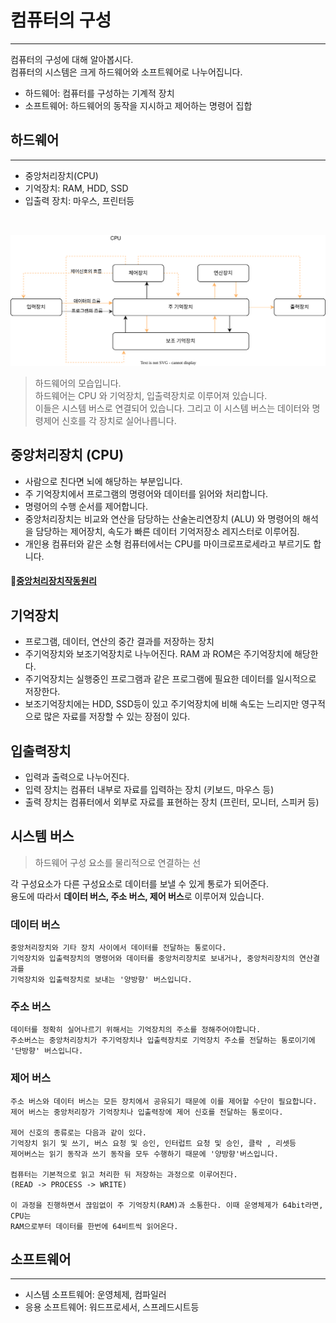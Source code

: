 # 컴퓨터의 구성

---

컴퓨터의 구성에 대해 알아봅시다. <br>
컴퓨터의 시스템은 크게 하드웨어와 소프트웨어로 나누어집니다.

- 하드웨어: 컴퓨터를 구성하는 기계적 장치
- 소프트웨어: 하드웨어의 동작을 지시하고 제어하는 명령어 집합


하드웨어
---
---
- 중앙처리장치(CPU)
- 기억장치: RAM, HDD, SSD
- 입출력 장치: 마우스, 프린터등

<br>

![하드웨어.drawio.svg](https://github.com/hyuk12/cs-study/blob/main/image/하드웨어.drawio.svg)


> 하드웨어의 모습입니다. <br>
> 하드웨어는 CPU 와 기억장치, 입출력장치로 이루어져 있습니다. <br>
> 이들은 시스템 버스로 연결되어 있습니다. 그리고 이 시스템 버스는 데이터와 명령제어 신호를 각 장치로 실어나릅니다.

## 중앙처리장치 (CPU)
- 사람으로 친다면 뇌에 해당하는 부분입니다.
- 주 기억장치에서 프로그램의 명령어와 데이터를 읽어와 처리합니다.
- 명령어의 수행 순서를 제어합니다.
- 중앙처리장치는 비교와 연산을 담당하는 산술논리연장치 (ALU) 와 명령어의 해석을 담당하는 제어장치, 속도가 빠른 데이터 기억저장소 레지스터로 이루어짐.
- 개인용 컴퓨터와 같은 소형 컴퓨터에서는 CPU를 마이크로프로세라고 부르기도 합니다.

#### 🔅[중앙처리장치작동원리](%EC%A4%91%EC%95%99%EC%B2%98%EB%A6%AC%EC%9E%A5%EC%B9%98%EC%9E%91%EB%8F%99%EC%9B%90%EB%A6%AC.md)

## 기억장치
- 프로그램, 데이터, 연산의 중간 결과를 저장하는 장치
- 주기억장치와 보조기억장치로 나누어진다. RAM 과 ROM은 주기억장치에 해당한다.
- 주기억장치는 실행중인 프로그램과 같은 프로그램에 필요한 데이터를 일시적으로 저장한다.
- 보조기억장치에는 HDD, SSD등이 있고 주기억장치에 비해 속도는 느리지만 영구적으로 많은 자료를 저장할 수 있는 장점이 있다.

## 입출력장치
- 입력과 출력으로 나누어진다.
- 입력 장치는 컴퓨터 내부로 자료를 입력하는 장치 (키보드, 마우스 등)
- 출력 장치는 컴퓨터에서 외부로 자료를 표현하는 장치 (프린터, 모니터, 스피커 등)

## 시스템 버스
> 하드웨어 구성 요소를 물리적으로 연결하는 선

각 구성요소가 다른 구성요소로 데이터를 보낼 수 있게 통로가 되어준다. <br>
용도에 따라서 **데이터 버스, 주소 버스, 제어 버스**로 이루어져 있습니다.

### 데이터 버스
~~~
중앙처리장치와 기타 장치 사이에서 데이터를 전달하는 통로이다.
기억장치와 입출력장치의 명령어와 데이터를 중앙처리장치로 보내거나, 중앙처리장치의 연산결과를 
기억장치와 입출력장치로 보내는 '양방향' 버스입니다.
~~~

### 주소 버스
~~~
데이터를 정확히 실어나르기 위해서는 기억장치의 주소를 정해주어야합니다.
주소버스는 중앙처리장치가 주기억장치나 입출력장치로 기억장치 주소를 전달하는 통로이기에 '단방향' 버스입니다.
~~~

### 제어 버스
~~~
주소 버스와 데이터 버스는 모든 장치에서 공유되기 때문에 이를 제어할 수단이 필요합니다.
제어 버스는 중앙처리장가 기억장치나 입출력장에 제어 신호를 전달하는 통로이다.

제어 신호의 종류로는 다음과 같이 있다.
기억장치 읽기 및 쓰기, 버스 요청 및 승인, 인터럽트 요청 및 승인, 클락 , 리셋등
제어버스는 읽기 동작과 쓰기 동작을 모두 수행하기 때문에 '양방향'버스입니다.

컴퓨터는 기본적으로 읽고 처리한 뒤 저장하는 과정으로 이루어진다.
(READ -> PROCESS -> WRITE)

이 과정을 진행하면서 끊임없이 주 기억장치(RAM)과 소통한다. 이때 운영체제가 64bit라면, CPU는
RAM으로부터 데이터를 한번에 64비트씩 읽어온다.
~~~



소프트웨어
---
---
- 시스템 소프트웨어: 운영체제, 컴파일러
- 응용 소프트웨어: 워드프로세서, 스프레드시트등

